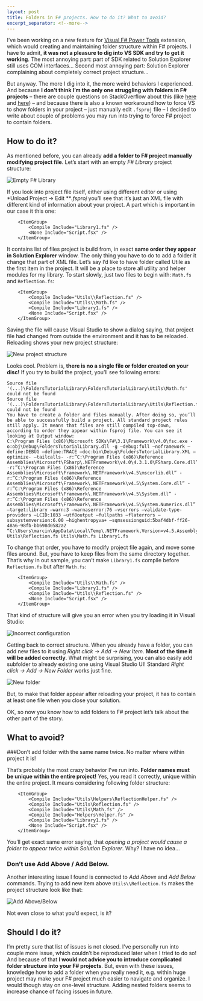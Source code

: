 ```yaml
---
layout: post
title: Folders in F# projects. How to do it? What to avoid?
excerpt_separator: <!--more-->
---
```


I’ve been working on a new feature for [Visual F# Power Tools](https://github.com/fsprojects/VisualFSharpPowerTools) extension, which would creating and maintaining folder structure within F# projects. I have to admit, **it was not a pleasure to dig into VS SDK and try to get it working**. The most annoying part: part of SDK related to Solution Explorer still uses COM interfaces… Second most annoying part: Solution Explorer complaining about completely correct project structure…

<!--more-->

But anyway. The more I dig into it, the more weird behaviors I experienced. And because **I don’t think I’m the only one struggling with folders in F# projects** – there are couple questions on StackOverflow about this (like [here](http://stackoverflow.com/q/5918534/1163867) and [here](http://stackoverflow.com/q/5396465/1163867)) – and because there is also a known workaround how to force VS to show folders in your project – just manually edit `.fsproj` file – I decided to write about couple of problems you may run into trying to force F# project to contain folders.

## How to do it?

As mentioned before, you can already **add a folder to F# project manually modifying project file**. Let’s start with an empty *F# Library* project structure:

![Empty F# Library](../../images/folders-solution-explorer.png)

If you look into project file itself, either using different editor or using *Unload Project -> Edit ***.fsproj* you’ll see that it’s just an XML file with different kind of information about your project. A part which is important in our case it this one:

```
    <ItemGroup>
        <Compile Include="Library1.fs" />
        <None Include="Script.fsx" />
    </ItemGroup>
```

It contains list of files project is build from, in exact **same order they appear in Solution Explorer** window. The only thing you have to do to add a folder it change that part of XML file. Let’s say I’d like to have folder called Utile as the first item in the project. It will be a place to store all utility and helper modules for my library. To start slowly, just two files to begin with: `Math.fs` and `Reflection.fs`:

```
    <ItemGroup>
        <Compile Include="Utils\\Reflection.fs" />
        <Compile Include="Utils\\Math.fs" />
        <Compile Include="Library1.fs" />
        <None Include="Script.fsx" />
    </ItemGroup>
```

Saving the file will cause Visual Studio to show a dialog saying, that project file had changed from outside the environment and it has to be reloaded. Reloading shows your new project structure:

![New project structure](../../images/folder-WithUtils.png)

Looks cool. Problem is, **there is no a single file or folder created on your disc!** If you try to build the project, you’ll see following errors:

```
Source file '(...)\FoldersTutorialLibrary\FoldersTutorialLibrary\Utils\Math.fs' could not be found
Source file '(...)\FoldersTutorialLibrary\FoldersTutorialLibrary\Utils\Reflection.fs' could not be found
You have to create a folder and files manually. After doing so, you’ll be able to successfully build a project. All standard project rules still apply. It means that files are still compiled top-down, according to order they appear within fsproj file. You can see it looking at Output window:
C:\Program Files (x86)\Microsoft SDKs\F#\3.1\Framework\v4.0\fsc.exe -o:obj\Debug\FoldersTutorialLibrary.dll -g –debug:full –noframework –define:DEBUG –define:TRACE –doc:bin\Debug\FoldersTutorialLibrary.XML –optimize- –tailcalls- -r:”C:\Program Files (x86)\Reference Assemblies\Microsoft\FSharp\.NETFramework\v4.0\4.3.1.0\FSharp.Core.dll” -r:”C:\Program Files (x86)\Reference Assemblies\Microsoft\Framework\.NETFramework\v4.5\mscorlib.dll” -r:”C:\Program Files (x86)\Reference Assemblies\Microsoft\Framework\.NETFramework\v4.5\System.Core.dll” -r:”C:\Program Files (x86)\Reference Assemblies\Microsoft\Framework\.NETFramework\v4.5\System.dll” -r:”C:\Program Files (x86)\Reference Assemblies\Microsoft\Framework\.NETFramework\v4.5\System.Numerics.dll” –target:library –warn:3 –warnaserror:76 –vserrors –validate-type-providers –LCID:1033 –utf8output –fullpaths –flaterrors –subsystemversion:6.00 –highentropyva+ –sqmsessionguid:5baf4dbf-ff26-48a6-98fb-bb698d0582a2 “C:\Users\marcin\AppData\Local\Temp\.NETFramework,Version=v4.5.AssemblyAttributes.fs” Utils\Reflection.fs Utils\Math.fs Library1.fs
```

To change that order, you have to modify project file again, and move some files around. But, you have to keep files from the same directory together. That’s why in out sample, you can’t make `Library1.fs` compile before `Reflection.fs` but after `Math.fs`:

```
    <ItemGroup>
        <Compile Include="Utils\\Math.fs" />
        <Compile Include="Library1.fs" />
        <Compile Include="Utils\\Reflection.fs" />
        <None Include="Script.fsx" />
    </ItemGroup>
```

That kind of structure will give you an error when you try loading it in Visual Studio:

![Incorrect configuration](../../images/folders-Incorrect.png)

Getting back to correct structure. When you already have a folder, you can add new files to it using *Right click -> Add -> New Item*. **Most of the time it will be added correctly**. What might be surprising, you can also easily add subfolder to already existing one using Visual Studio UI! Standard *Right click -> Add -> New Folder* works just fine.

![New folder](../../images/folders-NewFolder.png)

But, to make that folder appear after reloading your project, it has to contain at least one file when you close your solution.

OK, so now you know how to add folders to F# project let’s talk about the other part of the story.

## What to avoid?

###Don’t add folder with the same name twice. No matter where within project it is!

That’s probably the most crazy behavior I’ve run into. **Folder names must be unique within the entire project!** Yes, you read it correctly, unique within the entire project. It means considering following folder structure:

```
    <ItemGroup>
        <Compile Include="Utils\Helpers\ReflectionHelper.fs" />
        <Compile Include="Utils\Reflection.fs" />
        <Compile Include="Utils\Math.fs" />
        <Compile Include="Helpers\Helper.fs" />
        <Compile Include="Library1.fs" />
        <None Include="Script.fsx" />
    </ItemGroup>
```

You’ll get exact same error saying, that *opening a project would cause a folder to appear twice within Solution Explorer*. Why? I have no idea…

### Don’t use Add Above / Add Below.

Another interesting issue I found is connected to *Add Above* and *Add Below* commands. Trying to add new item above `Utils\\Reflection.fs` makes the project structure look like that:

![Add Above/Below](../../images/folders-AddAbove.png)

Not even close to what you’d expect, is it?


## Should I do it?

I’m pretty sure that list of issues is not closed. I’ve personally run into couple more issue, which couldn’t be reproduced later when I tried to do so! And because of that **I would not advice you to introduce complicated folder structure into your F# projects**. But, even with these issues, knowledge how to add a folder when you really need it, e.g. within huge project may make your F# project much easier to navigate and organize. I would though stay on one-level structure. Adding nested folders seems to increase chance of facing issues in future.